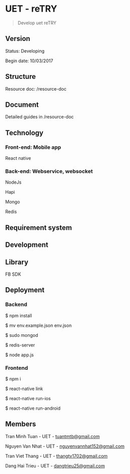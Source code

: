 # UET - reTRY

> Develop uet reTRY

## Version
Status: Developing

Begin date: 10/03/2017

## Structure

Resource doc: /resource-doc

## Document

Detailed guides in /resource-doc

## Technology

### Front-end: Mobile app

React native

### Back-end: Webservice, websocket

NodeJs

Hapi

Mongo

Redis


## Requirement system


## Development


## Library

FB SDK

## Deployment

### Backend 

$ npm install 

$ mv env.example.json env.json

$ sudo mongod

$ redis-server

$ node app.js

### Frontend

$ npm i

$ react-native link

$ react-native run-ios

$ react-native run-android


## Members

Tran Minh Tuan - UET - tuantmtb@gmail.com

Nguyen Van Nhat - UET - nguyenvannhat152@gmail.com

Tran Viet Thang - UET - thangtv1702@gmail.com

Dang Hai Trieu - UET - dangtrieu25@gmail.com
